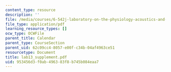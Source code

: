```yaml
---
content_type: resource
description: ''
file: /media/courses/6-542j-laboratory-on-the-physiology-acoustics-and-perception-of-speech-fall-2005/953456d3f0ab496383f8b745b084eaa7_lab13_supplement.pdf
file_type: application/pdf
learning_resource_types: []
ocw_type: OCWFile
parent_title: Calendar
parent_type: CourseSection
parent_uid: 62c09cc4-8057-e00f-c34b-04af4963ce51
resourcetype: Document
title: lab13_supplement.pdf
uid: 953456d3-f0ab-4963-83f8-b745b084eaa7
---
```

